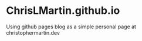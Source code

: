 # ChrisLMartin.github.io
Using github pages blog as a simple personal page at christophermartin.dev
